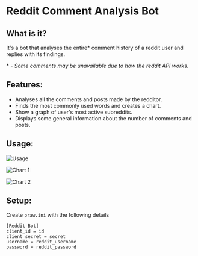 # Reddit Comment Analysis Bot

## What is it?

It's a bot that analyses the entire* comment history of a reddit user and replies with its findings.

\* - _Some comments may be unavailable due to how the reddit API works._

## Features:

* Analyses all the comments and posts made by the redditor.
* Finds the most commonly used words and creates a chart.
* Show a graph of user's most active subreddits.
* Displays some general information about the number of comments and posts.

## Usage:

![Usage](https://i.imgur.com/2ltlb4p.png)

![Chart 1](https://i.imgur.com/7N2Besa.png)

![Chart 2](https://i.imgur.com/l99rgFT.png)

## Setup:

Create `praw.ini` with the following details

```
[Reddit Bot]
client_id = id
client_secret = secret
username = reddit_username
password = reddit_password

```
